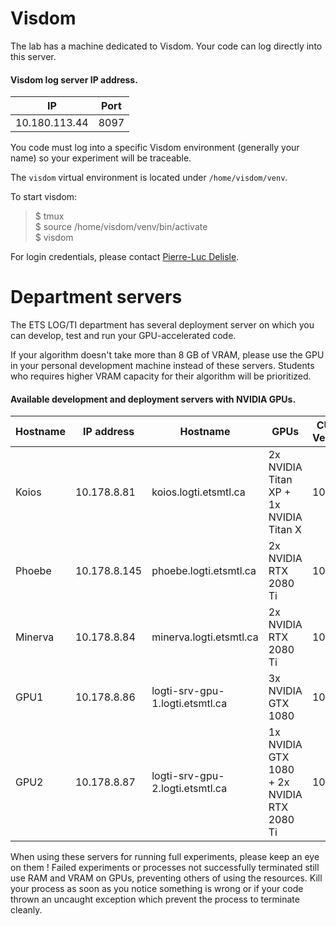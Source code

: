 # Visdom

The lab has a machine dedicated to Visdom. Your code can log directly into this server. 

#### Visdom log server IP address.

| IP            | Port      |
|---------------|-----------|
| 10.180.113.44 | 8097      |

You code must log into a specific Visdom environment (generally your name) so your experiment will be traceable.

The `visdom` virtual environment is located under `/home/visdom/venv`. 

To start visdom:
>$ tmux  
>$ source /home/visdom/venv/bin/activate  
>$ visdom  

For login credentials, please contact [Pierre-Luc Delisle](mailto:pierre-luc.delisle.1@ens.etsmtl.ca).


# Department servers 

The ETS LOG/TI department has several deployment server on which you can develop, test and run your GPU-accelerated code.

If your algorithm doesn't take more than 8 GB of VRAM, please use the GPU in your personal development machine instead of these servers. Students who requires higher VRAM capacity for their algorithm will be prioritized.

#### Available development and deployment servers with NVIDIA GPUs.
 
| Hostname	| IP address        | Hostname                          | GPUs                                          | CUDA Version   |
|-----------|-------------------|-----------------------------------|-----------------------------------------------|----------------|
| Koios     | 10.178.8.81	    | koios.logti.etsmtl.ca 	        | 2x NVIDIA Titan XP + 1x NVIDIA Titan X	    | 10.1            |
| Phoebe	| 10.178.8.145	    | phoebe.logti.etsmtl.ca 	        | 2x NVIDIA RTX 2080 Ti	                        | 10.1           |
| Minerva	| 10.178.8.84	    | minerva.logti.etsmtl.ca 	        | 2x NVIDIA RTX 2080 Ti	                        | 10.1           |
| GPU1	    | 10.178.8.86	    | logti-srv-gpu-1.logti.etsmtl.ca   | 3x NVIDIA GTX 1080	                        | 10.1           |
| GPU2      | 10.178.8.87	    | logti-srv-gpu-2.logti.etsmtl.ca	| 1x NVIDIA GTX 1080 + 2x NVIDIA RTX 2080 Ti	| 10.1           |

When using these servers for running full experiments, please keep an eye on them ! Failed experiments or processes not
successfully terminated still use RAM and VRAM on GPUs, preventing others of using the resources. Kill your process as
soon as you notice something is wrong or if your code thrown an uncaught exception which prevent the process to 
terminate cleanly.
